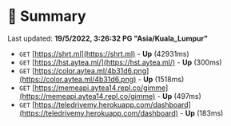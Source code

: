 # 📖 Summary
Last updated: **19/5/2022, 3:26:32 PG "Asia/Kuala_Lumpur"**

- `GET` [https://shrt.ml](https://shrt.ml) - **Up** (42931ms)
- `GET` [https://hst.aytea.ml/](https://hst.aytea.ml/) - **Up** (300ms)
- `GET` [https://color.aytea.ml/4b31d6.png](https://color.aytea.ml/4b31d6.png) - **Up** (1518ms)
- `GET` [https://memeapi.aytea14.repl.co/gimme](https://memeapi.aytea14.repl.co/gimme) - **Up** (497ms)
- `GET` [https://teledrivemy.herokuapp.com/dashboard](https://teledrivemy.herokuapp.com/dashboard) - **Up** (183ms)
